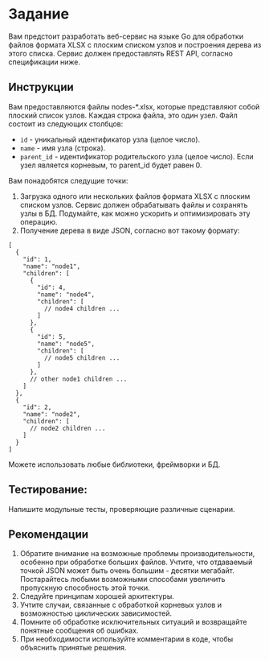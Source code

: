 # Задание

Вам предстоит разработать веб-сервис на языке Go для обработки файлов формата XLSX с плоским списком узлов и построения дерева из этого списка. Сервис должен предоставлять REST API, согласно спецификации ниже.

## Инструкции

Вам предоставляются файлы nodes-*.xlsx, которые представляют собой плоский список узлов. Каждая строка файла, это один узел. Файл состоит из следующих столбцов:
- ``id`` - уникальный идентификатор узла (целое число).
- ``name`` - имя узла (строка).
- ``parent_id`` - идентификатор родительского узла (целое число). Если узел является корневым, то parent_id будет равен 0.

Вам понадобятся следущие точки:

1. Загрузка одного или нескольких файлов формата XLSX с плоским списком узлов. Сервис должен обрабатывать файлы и сохранять узлы в БД. Подумайте, как можно ускорить и оптимизировать эту операцию.
2. Получение дерева в виде JSON, согласно вот такому формату:
```
[
  {
    "id": 1,
    "name": "node1",
    "children": [
      {
        "id": 4,
        "name": "node4",
        "children": [
          // node4 children ...
        ]
      },
      {
        "id": 5,
        "name": "node5",
        "children": [
          // node5 children ...
        ]
      },
      // other node1 children ...
    ]
  },
  {
    "id": 2,
    "name": "node2",
    "children": [
      // node2 children ...
    ]
  }
]
```
Можете использовать любые библиотеки, фреймворки и БД.

## Тестирование:

Напишите модульные тесты, проверяющие различные сценарии.

## Рекомендации

1. Обратите внимание на возможные проблемы производительности, особенно при обработке больших файлов. Учтите, что отдаваемый точкой JSON может быть очень большим - десятки мегабайт. Постарайтесь любыми возможными способами увеличить пропускную способность этой точки.
2. Следуйте принципам хорошей архитектуры.
3. Учтите случаи, связанные с обработкой корневых узлов и возможностью циклических зависимостей.
4. Помните об обработке исключительных ситуаций и возвращайте понятные сообщения об ошибках.
5. При необходимости используйте комментарии в коде, чтобы объяснить принятые решения.